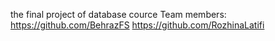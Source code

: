 the final project of database cource
Team members: https://github.com/BehrazFS https://github.com/RozhinaLatifi
